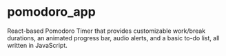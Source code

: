 # pomodoro_app
React-based Pomodoro Timer that provides customizable work/break durations, an animated progress bar, audio alerts, and a basic to-do list, all written in JavaScript.
